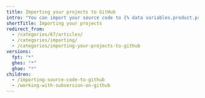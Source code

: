 ```yaml
---
title: Importing your projects to GitHub
intro: "You can import your source code to {% data variables.product.product_name %} using a variety of different methods."
shortTitle: Importing your projects
redirect_from:
  - /categories/67/articles/
  - /categories/importing/
  - /categories/importing-your-projects-to-github
versions:
  fpt: "*"
  ghes: "*"
  ghae: "*"
children:
  - /importing-source-code-to-github
  - /working-with-subversion-on-github
---
```

